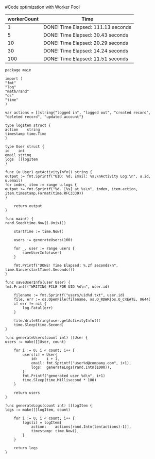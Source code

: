 #Code optimization with Worker Pool


| workerCount | Time                             |
|-------------|----------------------------------|
| 1           |DONE! Time Elapsed: 111.13 seconds|
| 5           |DONE! Time Elapsed: 30.43 seconds |
| 10          |DONE! Time Elapsed: 20.29 seconds |
| 30          |DONE! Time Elapsed: 14.24 seconds |
| 100         |DONE! Time Elapsed: 11.51 seconds |


````
package main

import (
"fmt"
"log"
"math/rand"
"os"
"time"
)

var actions = []string{"logged in", "logged out", "created record", "deleted record", "updated account"}

type logItem struct {
action    string
timestamp time.Time
}

type User struct {
id    int
email string
logs  []logItem
}

func (u User) getActivityInfo() string {
output := fmt.Sprintf("UID: %d; Email: %s;\nActivity Log:\n", u.id, u.email)
for index, item := range u.logs {
output += fmt.Sprintf("%d. [%s] at %s\n", index, item.action, item.timestamp.Format(time.RFC3339))
}

	return output
}

func main() {
rand.Seed(time.Now().Unix())

	startTime := time.Now()

	users := generateUsers(100)

	for _, user := range users {
		saveUserInfo(user)
	}

	fmt.Printf("DONE! Time Elapsed: %.2f seconds\n", time.Since(startTime).Seconds())
}

func saveUserInfo(user User) {
fmt.Printf("WRITING FILE FOR UID %d\n", user.id)

	filename := fmt.Sprintf("users/uid%d.txt", user.id)
	file, err := os.OpenFile(filename, os.O_RDWR|os.O_CREATE, 0644)
	if err != nil {
		log.Fatal(err)
	}

	file.WriteString(user.getActivityInfo())
	time.Sleep(time.Second)
}

func generateUsers(count int) []User {
users := make([]User, count)

	for i := 0; i < count; i++ {
		users[i] = User{
			id:    i + 1,
			email: fmt.Sprintf("user%d@company.com", i+1),
			logs:  generateLogs(rand.Intn(1000)),
		}
		fmt.Printf("generated user %d\n", i+1)
		time.Sleep(time.Millisecond * 100)
	}

	return users
}

func generateLogs(count int) []logItem {
logs := make([]logItem, count)

	for i := 0; i < count; i++ {
		logs[i] = logItem{
			action:    actions[rand.Intn(len(actions)-1)],
			timestamp: time.Now(),
		}
	}

	return logs
}
````
